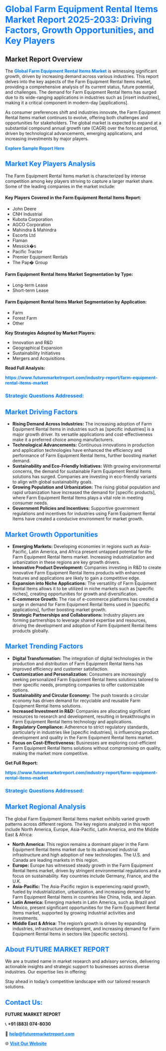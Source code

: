 <h1 style="color: #007BFF;">Global Farm Equipment Rental Items Market Report 2025-2033: Driving Factors, Growth Opportunities, and Key Players</h1>

<section id="overview">
<h2>Market Report Overview</h2>
<p>The <a href="https://www.futuremarketreport.com/industry-report/farm-equipment-rental-items-market" style="color: #007BFF; text-decoration: none;"><strong>Global Farm Equipment Rental Items Market</strong></a> is witnessing significant growth, driven by increasing demand across various industries. This report delves into the key aspects of the Farm Equipment Rental Items market, providing a comprehensive analysis of its current status, future potential, and challenges. The demand for Farm Equipment Rental Items has surged due to its wide-ranging applications in industries such as [insert industries], making it a critical component in modern-day [applications].</p>
<p>As consumer preferences shift and industries innovate, the Farm Equipment Rental Items market continues to evolve, offering both challenges and opportunities for stakeholders. The global market is expected to expand at a substantial compound annual growth rate (CAGR) over the forecast period, driven by technological advancements, emerging applications, and increasing investments by major players.</p>
</section>

<section id="overview">
<p><a href="https://www.futuremarketreport.com/request-sample/reportId=27820" style="color: #007BFF; text-decoration: none;"><strong>Explore Sample Report Here</strong></a></p>
</section>

<section id="key-players">
<h2 style="color: #007BFF;">Market Key Players Analysis</h2>
<p>The Farm Equipment Rental Items market is characterized by intense competition among key players striving to capture a larger market share. Some of the leading companies in the market include:</p>
<h4>Key Players Covered in the Farm Equipment Rental Items Report:</h4>
<ul><li>John Deere</li><li>CNH Industrial</li><li>Kubota Corporation</li><li>AGCO Corporation</li><li>Mahindra &amp; Mahindra</li><li>Escorts Ltd</li><li>Flaman</li><li>Messick�s</li><li>Pacific Tractor</li><li>Premier Equipment Rentals</li><li>The Pap� Group</li></ul>
<h4>Farm Equipment Rental Items Market Segmentation by Type:</h4>
<ul><li>Long-term Lease</li><li>Short-term Lease</li></ul>

<h4>Farm Equipment Rental Items Market Segmentation by Application:</h4>
<ul><li>Farm</li><li>Forest Farm</li><li>Other</li></ul>
<p><strong>Key Strategies Adopted by Market Players:</strong></p>
<ul>
<li>Innovation and R&D</li>
<li>Geographical Expansion</li>
<li>Sustainability Initiatives</li>
<li>Mergers and Acquisitions</li>
</ul>
</section>

<section>
<p><strong>Read Full Analysis: </strong></p><a href="https://www.futuremarketreport.com/industry-report/farm-equipment-rental-items-market" style="color: #007BFF; text-decoration: none;"><strong>https://www.futuremarketreport.com/industry-report/farm-equipment-rental-items-market</strong></a>
<h3 style="color: #007BFF;">Strategic Questions Addressed:</h3>
</section>

<section id="driving-factors">
<h2 style="color: #007BFF;">Market Driving Factors</h2>
<ul>
<li><strong>Rising Demand Across Industries:</strong> The increasing adoption of Farm Equipment Rental Items in industries such as [specific industries] is a major growth driver. Its versatile applications and cost-effectiveness make it a preferred choice among manufacturers.</li>
<li><strong>Technological Advancements:</strong> Continuous innovations in production and application technologies have enhanced the efficiency and performance of Farm Equipment Rental Items, further boosting market demand.</li>
<li><strong>Sustainability and Eco-Friendly Initiatives:</strong> With growing environmental concerns, the demand for sustainable Farm Equipment Rental Items solutions has surged. Companies are investing in eco-friendly variants to align with global sustainability goals.</li>
<li><strong>Growing Population and Urbanization:</strong> The rising global population and rapid urbanization have increased the demand for [specific products], where Farm Equipment Rental Items plays a vital role in meeting consumer needs.</li>
<li><strong>Government Policies and Incentives:</strong> Supportive government regulations and incentives for industries using Farm Equipment Rental Items have created a conducive environment for market growth.</li>
</ul>
</section>

<section id="growth-opportunities">
<h2 style="color: #007BFF;">Market Growth Opportunities</h2>
<ul>
<li><strong>Emerging Markets:</strong> Developing economies in regions such as Asia-Pacific, Latin America, and Africa present untapped potential for the Farm Equipment Rental Items market. Increasing industrialization and urbanization in these regions are key growth drivers.</li>
<li><strong>Innovative Product Development:</strong> Companies investing in R&D to create innovative Farm Equipment Rental Items products with enhanced features and applications are likely to gain a competitive edge.</li>
<li><strong>Expansion into Niche Applications:</strong> The versatility of Farm Equipment Rental Items allows it to be utilized in niche markets such as [specific niches], creating opportunities for growth and diversification.</li>
<li><strong>E-commerce Growth:</strong> The rise of e-commerce platforms has created a surge in demand for Farm Equipment Rental Items used in [specific applications], further boosting market growth.</li>
<li><strong>Strategic Partnerships and Collaborations:</strong> Industry players are forming partnerships to leverage shared expertise and resources, driving the development and adoption of Farm Equipment Rental Items products globally.</li>
</ul>
</section>

<section id="trending-factors">
<h2 style="color: #007BFF;">Market Trending Factors</h2>
<ul>
<li><strong>Digital Transformation:</strong> The integration of digital technologies in the production and distribution of Farm Equipment Rental Items has improved efficiency and customer satisfaction.</li>
<li><strong>Customization and Personalization:</strong> Consumers are increasingly seeking personalized Farm Equipment Rental Items solutions tailored to their specific needs, prompting companies to offer customizable options.</li>
<li><strong>Sustainability and Circular Economy:</strong> The push towards a circular economy has driven demand for recyclable and reusable Farm Equipment Rental Items solutions.</li>
<li><strong>Increased Investment in R&D:</strong> Companies are allocating significant resources to research and development, resulting in breakthroughs in Farm Equipment Rental Items technology and applications.</li>
<li><strong>Regulatory Compliance:</strong> Adherence to strict regulatory standards, particularly in industries like [specific industries], is influencing product development and quality in the Farm Equipment Rental Items market.</li>
<li><strong>Focus on Cost-Effectiveness:</strong> Businesses are exploring cost-efficient Farm Equipment Rental Items solutions without compromising on quality, making the market more competitive.</li>
</ul>
</section>

<section>
<p><strong>Get Full Report: </strong></p><a href="https://www.futuremarketreport.com/industry-report/farm-equipment-rental-items-market" style="color: #007BFF; text-decoration: none;"><strong>https://www.futuremarketreport.com/industry-report/farm-equipment-rental-items-market</strong></a>
<h3 style="color: #007BFF;">Strategic Questions Addressed:</h3>
</section>


<section id="regional-analysis">
<h2 style="color: #007BFF;">Market Regional Analysis</h2>
<p>The global Farm Equipment Rental Items market exhibits varied growth patterns across different regions. The key regions analyzed in this report include North America, Europe, Asia-Pacific, Latin America, and the Middle East & Africa:</p>
<ul>
<li><strong>North America:</strong> This region remains a dominant player in the Farm Equipment Rental Items market due to its advanced industrial infrastructure and high adoption of new technologies. The U.S. and Canada are leading markets in this region.</li>
<li><strong>Europe:</strong> Europe has witnessed steady growth in the Farm Equipment Rental Items market, driven by stringent environmental regulations and a focus on sustainability. Key countries include Germany, France, and the U.K.</li>
<li><strong>Asia-Pacific:</strong> The Asia-Pacific region is experiencing rapid growth, fueled by industrialization, urbanization, and increasing demand for Farm Equipment Rental Items in countries like China, India, and Japan.</li>
<li><strong>Latin America:</strong> Emerging markets in Latin America, such as Brazil and Mexico, present significant opportunities for the Farm Equipment Rental Items market, supported by growing industrial activities and investments.</li>
<li><strong>Middle East & Africa:</strong> The region’s growth is driven by expanding industries, infrastructure development, and increasing demand for Farm Equipment Rental Items in sectors like [specific sectors].</li>
</ul>
</section>

<footer>
<h2 style="color: #007BFF;">About FUTURE MARKET REPORT</h2>
<p>We are a trusted name in market research and advisory services, delivering actionable insights and strategic support to businesses across diverse industries. Our expertise lies in offering:</p>

<p>Stay ahead in today’s competitive landscape with our tailored research solutions.</p>

<h2 style="color: #007BFF;">Contact Us:</h2>
<p><strong>FUTURE MARKET REPORT</strong></p>
<p>📞 <strong>+91 (883) 074-8030</strong></p>
<p>📧 <strong><a href="mailto:help@futuremarketreport.com" style="color: #007BFF;">help@futuremarketreport.com</a></strong></p>
<p>🌐 <strong><a href="https://www.futuremarketreport.com/" style="color: #007BFF;">Visit Our Website</a></strong></p>
</footer>